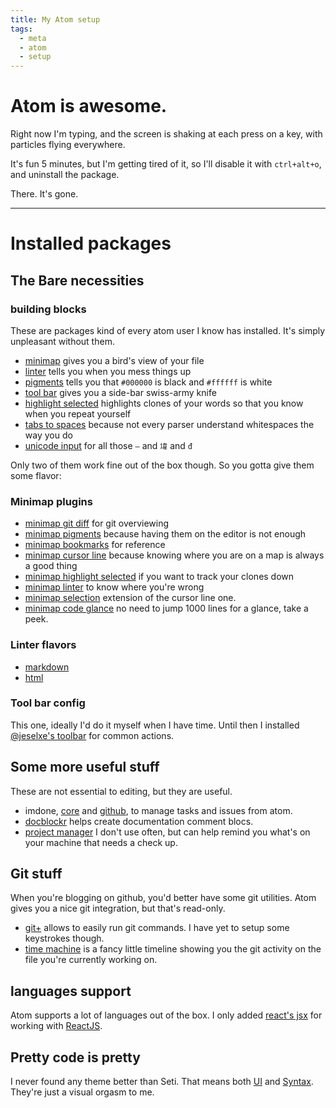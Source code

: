 ```yaml
---
title: My Atom setup
tags:
  - meta
  - atom
  - setup
---
```

# Atom is awesome.

Right now I'm typing, and the screen is shaking at each press on a key, with particles flying everywhere.

It's fun 5 minutes, but I'm getting tired of it, so I'll disable it with `ctrl+alt+o`, and uninstall the package.

There. It's gone.

---
# Installed packages

## The Bare necessities

### building blocks
These are packages kind of every atom user I know has installed. It's simply unpleasant without them.

-   [minimap](https://atom.io/packages/minimap) gives you a bird's view of your file
-   [linter](https://atom.io/packages/linter) tells you when you mess things up
-   [pigments](https://atom.io/packages/pigments) tells you that `#000000` is black and `#ffffff` is white
-   [tool bar](https://atom.io/packages/tool-bar) gives you a side-bar swiss-army knife
-   [highlight selected](https://atom.io/packages/highlight-selected) highlights clones of your words so that you know when you repeat yourself
-   [tabs to spaces](https://atom.io/packages/tabs-to-spaces) because not every parser understand whitespaces the way you do
-   [unicode input](https://atom.io/packages/unicode-input) for all those `―` and `㙔` and `đ`

Only two of them work fine out of the box though. So you gotta give them some flavor:

### Minimap plugins

-   [minimap git diff](https://atom.io/packages/minimap-git-diff) for git overviewing
-   [minimap pigments](https://atom.io/packages/minimap-pigments) because having them on the editor is not enough
-   [minimap bookmarks](https://atom.io/packages/minimap-bookmarks) for reference
-   [minimap cursor line](https://atom.io/packages/minimap-cursorline) because knowing where you are on a map is always a good thing
-   [minimap highlight selected](https://atom.io/packages/minimap-highlight-selected) if you want to track your clones down
-   [minimap linter](https://atom.io/packages/minimap-linter) to know where you're wrong
-   [minimap selection](https://atom.io/packages/minimap-selection) extension of the cursor line one.
-   [minimap code glance](https://atom.io/packages/minimap-codeglance) no need to jump 1000 lines for a glance, take a peek.

### Linter flavors

-   [markdown](https://atom.io/packages/linter-markdown)
-   [html](https://atom.io/packages/linter-htmlhint)

### Tool bar config

This one, ideally I'd do it myself when I have time. Until then I installed [@jeselxe's toolbar](https://atom.io/packages/tool-bar-atom) for common actions.

## Some more useful stuff

These are not essential to editing, but they are useful.
-   imdone, [core](https://atom.io/packages/imdone-atom) and [github](https://atom.io/packages/imdone-atom-github), to manage tasks and issues from atom.
-   [docblockr](https://atom.io/packages/docblockr) helps create documentation comment blocs.
-   [project manager](https://atom.io/packages/project-manager) I don't use often, but can help remind you what's on your machine that needs a check up.

## Git stuff

When you're blogging on github, you'd better have some git utilities. Atom gives you a nice git integration, but that's read-only.

-   [git+](https://atom.io/packages/git-plus) allows to easily run git commands. I have yet to setup some keystrokes though.
-   [time machine](https://atom.io/packages/git-time-machine) is a fancy little timeline showing you the git activity on the file you're currently working on.

## languages support

Atom supports a lot of languages out of the box. I only added [react's jsx](https://atom.io/packages/react) for working with [ReactJS](https://facebook.github.io/react/).

## Pretty code is pretty

I never found any theme better than Seti. That means both [UI](https://atom.io/themes/seti-ui) and [Syntax](https://atom.io/themes/seti-syntax). They're just a visual orgasm to me.
